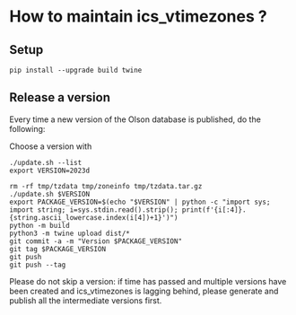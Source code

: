 # How to maintain ics_vtimezones ?

## Setup
```shell
pip install --upgrade build twine
```
## Release a version
Every time a new version of the Olson database is published, do the following:

Choose a version with 
```shell
./update.sh --list
export VERSION=2023d
```
```shell
rm -rf tmp/tzdata tmp/zoneinfo tmp/tzdata.tar.gz
./update.sh $VERSION
export PACKAGE_VERSION=$(echo "$VERSION" | python -c "import sys; import string; i=sys.stdin.read().strip(); print(f'{i[:4]}.{string.ascii_lowercase.index(i[4])+1}')")
python -m build
python3 -m twine upload dist/*
git commit -a -m "Version $PACKAGE_VERSION"
git tag $PACKAGE_VERSION
git push
git push --tag
```

Please do not skip a version: if time has passed and multiple versions have been created
and ics_vtimezones is lagging behind, please generate and publish all the intermediate versions first.
